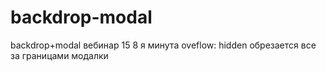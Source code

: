 # backdrop-modal
backdrop+modal
вебинар 15 8 я минута oveflow: hidden обрезается все за границами модалки
